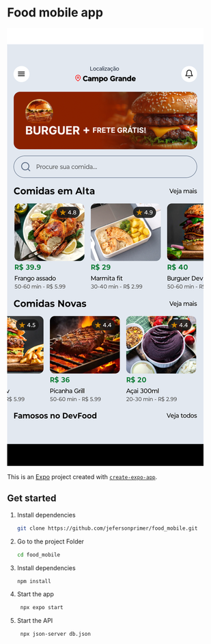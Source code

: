 # Food mobile app

<img src="assets/images/software-image.png">

This is an [Expo](https://expo.dev) project created with [`create-expo-app`](https://www.npmjs.com/package/create-expo-app).

## Get started

1. Install dependencies

   ```bash
   git clone https://github.com/jefersonprimer/food_mobile.git
   ```

1. Go to the project Folder

   ```bash
   cd food_mobile
   ```

2. Install dependencies

   ```bash
   npm install
   ```

3. Start the app

   ```bash
    npx expo start
   ```

3. Start the API

   ```bash
    npx json-server db.json
   ```
